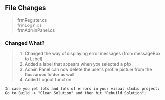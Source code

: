 ## File Changes
> frmRegister.cs <br/>
> frmLogin.cs <br/>
> frmAdminPanel.cs

### Changed What?
> 1. Changed the way of displaying error messages (from messageBox to Label) <br/>
> 2. Added a label that appears when you selected a pfp <br/>
> 3. Admin Panel can now delete the user's profile picture from the Resources folder as well <br/>
> 4. Added Logout function <br/>
```
In case you get lots and lots of errors in your visual studio project:
Go to Build -> "Clean Solution" and then hit "Rebuild Solution";
```
